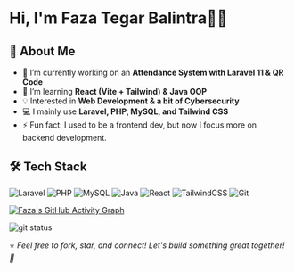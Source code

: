 <h1>Hi, I'm Faza Tegar Balintra👋👋</h1>

## 🚀 About Me
- 🔭 I’m currently working on an **Attendance System with Laravel 11 & QR Code**
- 🌱 I’m learning **React (Vite + Tailwind) & Java OOP**
- 💡 Interested in **Web Development & a bit of Cybersecurity**
- 💻 I mainly use **Laravel, PHP, MySQL, and Tailwind CSS**
- ⚡ Fun fact: I used to be a frontend dev, but now I focus more on backend development.

## 🛠️ Tech Stack
![Laravel](https://img.shields.io/badge/Laravel-FF2D20?style=for-the-badge&logo=laravel&logoColor=white)
![PHP](https://img.shields.io/badge/PHP-777BB4?style=for-the-badge&logo=php&logoColor=white)
![MySQL](https://img.shields.io/badge/MySQL-4479A1?style=for-the-badge&logo=mysql&logoColor=white)
![Java](https://img.shields.io/badge/Java-ED8B00?style=for-the-badge&logo=java&logoColor=white)
![React](https://img.shields.io/badge/React-61DAFB?style=for-the-badge&logo=react&logoColor=white)
![TailwindCSS](https://img.shields.io/badge/Tailwind_CSS-38B2AC?style=for-the-badge&logo=tailwind-css&logoColor=white)
![Git](https://img.shields.io/badge/Git-F05032?style=for-the-badge&logo=git&logoColor=white)

[![Faza's GitHub Activity Graph](https://github-readme-activity-graph.vercel.app/graph?username=fazategarb&bg_color=1E1E2E&color=C9CBFF&line=F5E0DC&point=F38BA8&area_color=313244&title_color=B4BEFE&area=true)](https://github.com/ashutosh00710/github-readme-activity-graph)

<div>
<img src="https://github-readme-stats.vercel.app/api?username=fazategarb&show_icons=true&bg_color=1E1E2E&title_color=B4BEFE&text_color=C9CBFF&icon_color=F38BA8&border_color=313244" alt="git status">
</div>

⭐️ *Feel free to fork, star, and connect! Let's build something great together! 🚀*
